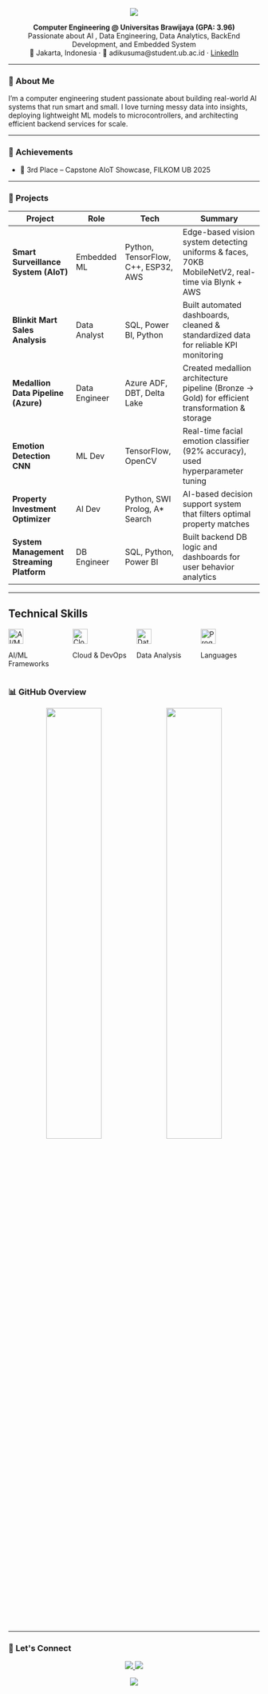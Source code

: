 <!-- Elegant GitHub README | Dark Pastel Theme -->

<p align="center">
  <img src="https://capsule-render.vercel.app/api?type=waving&height=180&color=gradient&text=Hi%20👋%20I'm%20Adi%20Kusuma&fontAlignY=40&fontColor=ffffff&fontSize=40&desc=Computer%20Engineering%20%7C%20ML%20%7C%20Data%20%7C%20BackEnd&descSize=20&descAlignY=60" />
</p>

<p align="center">
  <strong>Computer Engineering @ Universitas Brawijaya (GPA: 3.96)</strong><br>
  Passionate about AI , Data Engineering, Data Analytics, BackEnd Development, and Embedded System<br>
  📍 Jakarta, Indonesia · 📧 adikusuma@student.ub.ac.id · <a href="https://linkedin.com/in/adiikusuma">LinkedIn</a>
</p>

---

### 🌿 About Me

I’m a computer engineering student passionate about building real-world AI systems that run smart and small. I love turning messy data into insights, deploying lightweight ML models to microcontrollers, and architecting efficient backend services for scale.

---

### 🏅 Achievements

- 🥉 3rd Place – Capstone AIoT Showcase, FILKOM UB 2025  

---

### 🚀 Projects

| Project | Role | Tech | Summary |
|--------|------|------|---------|
| **Smart Surveillance System (AIoT)** | Embedded ML | Python, TensorFlow, C++, ESP32, AWS | Edge-based vision system detecting uniforms & faces, 70KB MobileNetV2, real-time via Blynk + AWS |
| **Blinkit Mart Sales Analysis** | Data Analyst | SQL, Power BI, Python | Built automated dashboards, cleaned & standardized data for reliable KPI monitoring |
| **Medallion Data Pipeline (Azure)** | Data Engineer | Azure ADF, DBT, Delta Lake | Created medallion architecture pipeline (Bronze → Gold) for efficient transformation & storage |
| **Emotion Detection CNN** | ML Dev | TensorFlow, OpenCV | Real-time facial emotion classifier (92% accuracy), used hyperparameter tuning |
| **Property Investment Optimizer** | AI Dev | Python, SWI Prolog, A* Search | AI-based decision support system that filters optimal property matches |
| **System Management Streaming Platform** | DB Engineer | SQL, Python, Power BI | Built backend DB logic and dashboards for user behavior analytics |

---

<h2>Technical Skills</h2>
<div style="display: grid; grid-template-columns: repeat(4, 1fr); gap: 10px;">
  <!-- AI/ML -->
  <div>
    <img src="https://skillicons.dev/icons?i=python,tensorflow,keras,pytorch" alt="AI/ML" style="height: 30px;">
    <p>AI/ML Frameworks</p>
  </div>
  
  <!-- Data Engineering -->
  <div>
    <img src="https://skillicons.dev/icons?i=aws,azure,gcp,docker" alt="Cloud/DevOps" style="height: 30px;">
    <p>Cloud & DevOps</p>
  </div>
  
  <!-- Data Analysis -->
  <div>
    <img src="https://skillicons.dev/icons?i=pandas,sql,powerbi,tableau" alt="Data Tools" style="height: 30px;">
    <p>Data Analysis</p>
  </div>
  
  <!-- Programming -->
  <div>
    <img src="https://skillicons.dev/icons?i=cpp,java,js,nodejs" alt="Programming" style="height: 30px;">
    <p>Languages</p>
  </div>
</div>

### 📊 GitHub Overview

<div align="center">
  <img src="https://github-readme-stats.vercel.app/api?username=adiikusuma&show_icons=true&theme=vue-dark&hide_border=true" width="47%" />
  <img src="https://github-readme-stats.vercel.app/api/top-langs/?username=adiikusuma&layout=compact&theme=vue-dark&hide_border=true" width="47%" />
</div>

---

### 💌 Let's Connect

<p align="center">
  <a href="mailto:adikusuma@student.ub.ac.id">
    <img src="https://img.shields.io/badge/Email-adikusuma@student.ub.ac.id-7F7EFF?style=for-the-badge&logo=gmail&logoColor=white" />
  </a>
  <a href="https://linkedin.com/in/adiikusuma">
    <img src="https://img.shields.io/badge/LinkedIn-adiikusuma-8E7BEF?style=for-the-badge&logo=linkedin&logoColor=white" />
  </a>
</p>

<p align="center">
  <img src="https://capsule-render.vercel.app/api?type=waving&height=120&color=gradient&section=footer"/>
</p>

